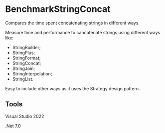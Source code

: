 # BenchmarkStringConcat

Compares the time spent concatenating strings in different ways.

Measure time and performance to cancatenate strings using different ways like:
 - StringBuilder;
 - StringPlus;
 - StringFormat;
 - StringConcat;
 - StringJoin;
 - StringInterpolation;
 - StringList.

Easy to include other ways as it uses the Strategy design pattern.

## Tools
Visual Studio 2022

.Net 7.0
